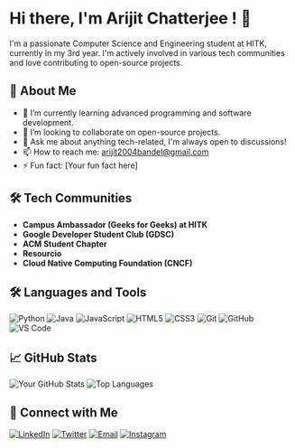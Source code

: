# Hi there, I'm Arijit Chatterjee ! 👋

I'm a passionate Computer Science and Engineering student at HITK, currently in my 3rd year. I'm actively involved in various tech communities and love contributing to open-source projects.

## 🚀 About Me

- 🌱 I’m currently learning advanced programming and software development.
- 👯 I’m looking to collaborate on open-source projects.
- 💬 Ask me about anything tech-related, I'm always open to discussions!
- 📫 How to reach me: [arijit2004bandel@gmail.com](mailto:arijit2004bandel@gmail.com)
- ⚡ Fun fact: [Your fun fact here]

## 🛠 Tech Communities

- **Campus Ambassador (Geeks for Geeks) at HITK**
- **Google Developer Student Club (GDSC)**
- **ACM Student Chapter**
- **Resourcio**
- **Cloud Native Computing Foundation (CNCF)**

## 🛠️ Languages and Tools

![Python](https://img.shields.io/badge/Python-3776AB?style=for-the-badge&logo=python&logoColor=white)
![Java](https://img.shields.io/badge/Java-ED8B00?style=for-the-badge&logo=java&logoColor=white)
![JavaScript](https://img.shields.io/badge/JavaScript-323330?style=for-the-badge&logo=javascript&logoColor=F7DF1E)
![HTML5](https://img.shields.io/badge/HTML5-E34F26?style=for-the-badge&logo=html5&logoColor=white)
![CSS3](https://img.shields.io/badge/CSS3-1572B6?style=for-the-badge&logo=css3&logoColor=white)
![Git](https://img.shields.io/badge/Git-F05032?style=for-the-badge&logo=git&logoColor=white)
![GitHub](https://img.shields.io/badge/GitHub-100000?style=for-the-badge&logo=github&logoColor=white)
![VS Code](https://img.shields.io/badge/VS%20Code-0078d7?style=for-the-badge&logo=visual-studio-code&logoColor=white)


## 📈 GitHub Stats

![Your GitHub Stats](https://github-readme-stats.vercel.app/api?username=yourusername&show_icons=true&theme=radical)
![Top Languages](https://github-readme-stats.vercel.app/api/top-langs/?username=yourusername&layout=compact&theme=radical)

## 🤝 Connect with Me

[![LinkedIn](https://img.shields.io/badge/LinkedIn-0A66C2?style=for-the-badge&logo=linkedin&logoColor=white)]([https://www.linkedin.com/in/yourlinkedin/](https://www.linkedin.com/in/arijitc09102004/))
[![Twitter](https://img.shields.io/badge/Twitter-1DA1F2?style=for-the-badge&logo=twitter&logoColor=white)]([https://twitter.com/yourtwitter/](https://twitter.com/ARIJITC03714269))
[![Email](https://img.shields.io/badge/Email-D14836?style=for-the-badge&logo=gmail&logoColor=white)](mailto:arijit2004bandel@gmail.com)
[![Instagram](https://img.shields.io/badge/Instagram-E4405F?style=for-the-badge&logo=instagram&logoColor=white)]([https://www.instagram.com/yourinstagram/](https://www.instagram.com/arijit.star04/))

